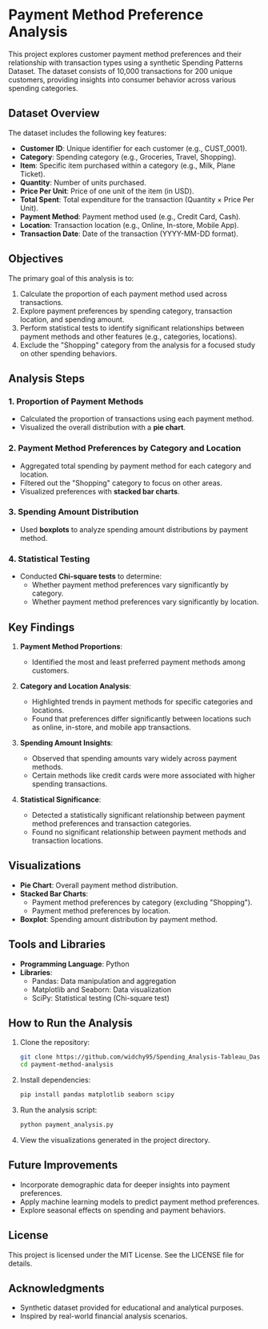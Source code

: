 # Payment Method Preference Analysis

This project explores customer payment method preferences and their relationship with transaction types using a synthetic Spending Patterns Dataset. The dataset consists of 10,000 transactions for 200 unique customers, providing insights into consumer behavior across various spending categories.

## Dataset Overview

The dataset includes the following key features:
- **Customer ID**: Unique identifier for each customer (e.g., CUST_0001).
- **Category**: Spending category (e.g., Groceries, Travel, Shopping).
- **Item**: Specific item purchased within a category (e.g., Milk, Plane Ticket).
- **Quantity**: Number of units purchased.
- **Price Per Unit**: Price of one unit of the item (in USD).
- **Total Spent**: Total expenditure for the transaction (Quantity × Price Per Unit).
- **Payment Method**: Payment method used (e.g., Credit Card, Cash).
- **Location**: Transaction location (e.g., Online, In-store, Mobile App).
- **Transaction Date**: Date of the transaction (YYYY-MM-DD format).

## Objectives

The primary goal of this analysis is to:
1. Calculate the proportion of each payment method used across transactions.
2. Explore payment preferences by spending category, transaction location, and spending amount.
3. Perform statistical tests to identify significant relationships between payment methods and other features (e.g., categories, locations).
4. Exclude the "Shopping" category from the analysis for a focused study on other spending behaviors.

## Analysis Steps

### 1. Proportion of Payment Methods
- Calculated the proportion of transactions using each payment method.
- Visualized the overall distribution with a **pie chart**.

### 2. Payment Method Preferences by Category and Location
- Aggregated total spending by payment method for each category and location.
- Filtered out the "Shopping" category to focus on other areas.
- Visualized preferences with **stacked bar charts**.

### 3. Spending Amount Distribution
- Used **boxplots** to analyze spending amount distributions by payment method.

### 4. Statistical Testing
- Conducted **Chi-square tests** to determine:
  - Whether payment method preferences vary significantly by category.
  - Whether payment method preferences vary significantly by location.

## Key Findings

1. **Payment Method Proportions**:
   - Identified the most and least preferred payment methods among customers.

2. **Category and Location Analysis**:
   - Highlighted trends in payment methods for specific categories and locations.
   - Found that preferences differ significantly between locations such as online, in-store, and mobile app transactions.

3. **Spending Amount Insights**:
   - Observed that spending amounts vary widely across payment methods.
   - Certain methods like credit cards were more associated with higher spending transactions.

4. **Statistical Significance**:
   - Detected a statistically significant relationship between payment method preferences and transaction categories.
   - Found no significant relationship between payment methods and transaction locations.

## Visualizations

- **Pie Chart**: Overall payment method distribution.
- **Stacked Bar Charts**:
  - Payment method preferences by category (excluding "Shopping").
  - Payment method preferences by location.
- **Boxplot**: Spending amount distribution by payment method.

## Tools and Libraries

- **Programming Language**: Python
- **Libraries**:
  - Pandas: Data manipulation and aggregation
  - Matplotlib and Seaborn: Data visualization
  - SciPy: Statistical testing (Chi-square test)

## How to Run the Analysis

1. Clone the repository:
   ```bash
   git clone https://github.com/widchy95/Spending_Analysis-Tableau_Dashboard.git
   cd payment-method-analysis
   ```
2. Install dependencies:
   ```bash
   pip install pandas matplotlib seaborn scipy
   ```
3. Run the analysis script:
   ```bash
   python payment_analysis.py
   ```
4. View the visualizations generated in the project directory.

## Future Improvements

- Incorporate demographic data for deeper insights into payment preferences.
- Apply machine learning models to predict payment method preferences.
- Explore seasonal effects on spending and payment behaviors.

## License

This project is licensed under the MIT License. See the LICENSE file for details.

## Acknowledgments

- Synthetic dataset provided for educational and analytical purposes.
- Inspired by real-world financial analysis scenarios.

